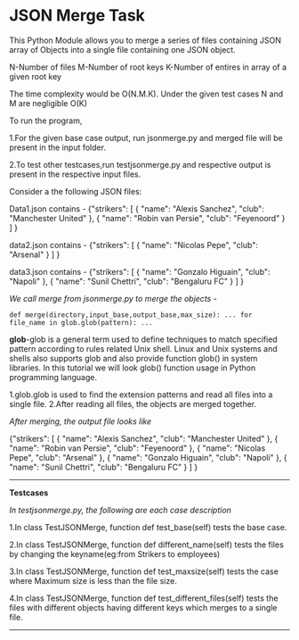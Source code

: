 # JSON Merge Task

This Python Module allows you to merge a series of files containing JSON array of Objects into a single file containing one JSON object.

N-Number of files
M-Number of root keys
K-Number of entires in array of a given root key

The time complexity would be O(N.M.K). Under the given test cases N and M are negligible O(K)

To run the program,

1.For the given base case output, run jsonmerge.py and merged file will be present in the input folder.

2.To test other testcases,run testjsonmerge.py and respective output is present in the respective input files.

Consider a the following JSON files:

Data1.json contains -
 {"strikers": [ { "name": "Alexis Sanchez", "club": "Manchester United" }, { "name": "Robin van Persie", "club": "Feyenoord" }  ] } 

 data2.json contains - 
 {"strikers": [ { "name": "Nicolas Pepe", "club": "Arsenal" } ] } 

 data3.json contains - 
 {"strikers": [ { "name": "Gonzalo Higuain", "club": "Napoli" }, { "name": "Sunil Chettri", "club": "Bengaluru FC" } ] } 

*We call merge from jsonmerge.py to merge the objects -*

`def merge(directory,input_base,output_base,max_size):
    ...
    for file_name in glob.glob(pattern):
    ...`  

**glob**-glob is a general term used to define techniques to match specified pattern according to rules related Unix shell. Linux and Unix systems and shells also supports glob and also provide function glob() in system libraries. In this tutorial we will look glob() function usage in Python programming language.



1.glob.glob is used to find the extension patterns and read all files into a single file.
2.After reading all files, the objects are merged together.




*After merging, the output file looks like*

{"strikers": [ { "name": "Alexis Sanchez", "club": "Manchester United" }, { "name": "Robin van Persie", "club": "Feyenoord" }, { "name": "Nicolas Pepe", "club": "Arsenal" }, { "name": "Gonzalo Higuain", "club": "Napoli" }, { "name": "Sunil Chettri", "club": "Bengaluru FC" } ] } 
 
---

**Testcases**

*In testjsonmerge.py, the following are each case description*

1.In class TestJSONMerge, function def test_base(self) tests the base case.

2.In class TestJSONMerge, function def different_name(self) tests the files by changing the keyname(eg:from Strikers to employees)

3.In class TestJSONMerge, function def test_maxsize(self) tests the case where Maximum size is less than the file size.

4.In class TestJSONMerge, function def test_different_files(self) tests the files with different objects having different keys which merges to a single file.

---

